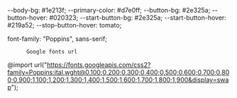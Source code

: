 <!-- Colors -->

--body-bg: #1e213f;
--primary-color: #d7e0ff;
--button-bg: #2e325a;
--button-hover: #020323;
--start-button-bg: #2e325a;
--start-button-hover: #219a52;
--stop-button-hover: tomato;

<!-- Font Family -->

font-family: "Poppins", sans-serif;

<!-- ---------------------------- -->

          Google fonts url

@import url("https://fonts.googleapis.com/css2?family=Poppins:ital,wght@0,100;0,200;0,300;0,400;0,500;0,600;0,700;0,800;0,900;1,100;1,200;1,300;1,400;1,500;1,600;1,700;1,800;1,900&display=swap");

<!-- ---------------------------- -->
